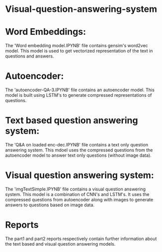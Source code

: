 # Visual-question-answering-system

# Word Embeddings:
The 'Word embedding model.IPYNB' file contains gensim's word2vec model. This model is used to get vectorized representation of the text in questions and answers. 

# Autoencoder:
The 'autoencoder-QA-3.IPYNB' file contains an autoencoder model. This model is built using LSTM's to generate compressed representations of questions. 

# Text based question answering system:
The 'Q&A on loaded enc-dec.IPYNB' file contains a text only question answering system. This mdoel uses the compressed questions from the autoencoder model to answer text only questions (without image data). 

# Visual question answering system:
The 'imgTextSimple.IPYNB' file contains a visual question answering system. This model is a combination of CNN's and LSTM's. It uses the compressed questions from autoencoder along with images to generate answers to questions based on image data. 

# Reports
The part1 and part2 reports respectively contain further information about the text based and visual question answering models.  
